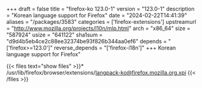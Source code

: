 +++
draft = false
title = "firefox-ko 123.0-1"
version = "123.0-1"
description = "Korean language support for Firefox"
date = "2024-02-22T14:41:39"
aliases = "/packages/3583"
categories = ['firefox-extensions']
upstreamurl = "http://www.mozilla.org/projects/l10n/mlp.html"
arch = "x86_64"
size = "587924"
usize = "641122"
sha1sum = "d9d4b5eb4ce2c88ee32374be93f826b344aa0ef6"
depends = "['firefox>=123.0']"
reverse_depends = "['firefox-i18n']"
+++
Korean language support for Firefox"

{{< files text="show files" >}}* /usr/lib/firefox/browser/extensions/langpack-ko@firefox.mozilla.org.xpi
{{< /files >}}